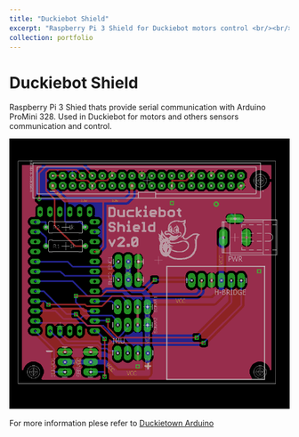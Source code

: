 ```yaml
---
title: "Duckiebot Shield"
excerpt: "Raspberry Pi 3 Shield for Duckiebot motors control <br/><br/> <img src='/images/DuckiebotShield.png'>"
collection: portfolio
---
```

# Duckiebot Shield

Raspberry Pi 3 Shied thats provide serial communication with Arduino ProMini 328.
Used in Duckiebot for motors and others sensors communication and control.

![duckiebot shield][duckiebotshield]

[duckiebotshield]: https://github.com/Duckietown-Chile/duckietown_arduino/blob/master/img/DuckiebotShield.png


For more information plese refer to [Duckietown Arduino](https://github.com/Duckietown-Chile/duckietown_arduino)
